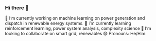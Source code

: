 ### Hi there 👋

<!--
**leaf-open/leaf-open** is a ✨ _special_ ✨ repository because its `README.md` (this file) appears on your GitHub profile.

Here are some ideas to get you started:

- 🔭 I’m currently working on machine learning on power generation and dispatch in renewable energy systems.
- 🌱 I’m currently learning reinforcement learning, power system analysis, complexity science
- 👯 I’m looking to collaborate on ...
- 🤔 I’m looking for help with ...
- 💬 Ask me about ...
- 📫 How to reach me: ...
- ⚡ Fun fact: ...
- 😄 Pronouns: He/Him

-->

🔭 I’m currently working on machine learning on power generation and dispatch in renewable energy systems.
🌱 I’m currently learning reinforcement learning, power system analysis, complexity science
👯 I’m looking to collaborate on smart grid, renewables
😄 Pronouns: He/Him
